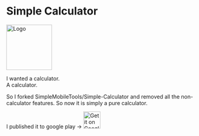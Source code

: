 # Simple Calculator
<img alt="Logo" src="fastlane/metadata/android/en-US/images/icon.png" width="120" />

I wanted a calculator.    
A calculator.   

So I forked SimpleMobileTools/Simple-Calculator and removed all the non-calculator features. So now it is simply a pure calculator.

I published it to google play -> <a href='https://play.google.com/store/apps/details?id=com.xanadu.calculator'><img src='https://simplemobiletools.com/assets/images/google-play.png' alt='Get it on Google Play' height=45/></a>
